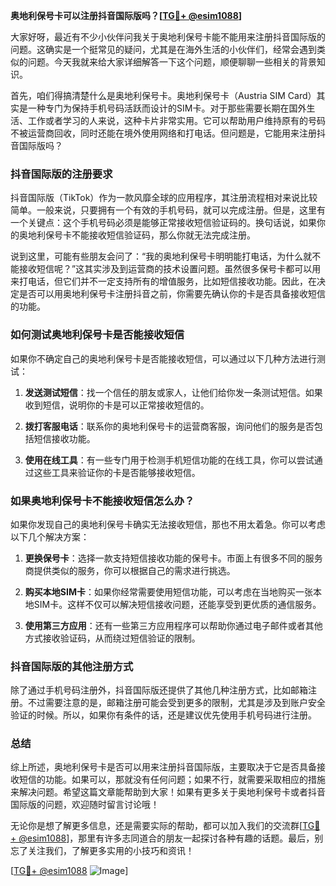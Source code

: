 **奥地利保号卡可以注册抖音国际版吗？[[TG💪+ @esim1088](https://t.me/s/esim1088)]**

大家好呀，最近有不少小伙伴问我关于奥地利保号卡能不能用来注册抖音国际版的问题。这确实是一个挺常见的疑问，尤其是在海外生活的小伙伴们，经常会遇到类似的问题。今天我就来给大家详细解答一下这个问题，顺便聊聊一些相关的背景知识。

首先，咱们得搞清楚什么是奥地利保号卡。奥地利保号卡（Austria SIM Card）其实是一种专门为保持手机号码活跃而设计的SIM卡。对于那些需要长期在国外生活、工作或者学习的人来说，这种卡片非常实用。它可以帮助用户维持原有的号码不被运营商回收，同时还能在境外使用网络和打电话。但问题是，它能用来注册抖音国际版吗？

### 抖音国际版的注册要求

抖音国际版（TikTok）作为一款风靡全球的应用程序，其注册流程相对来说比较简单。一般来说，只要拥有一个有效的手机号码，就可以完成注册。但是，这里有一个关键点：这个手机号码必须是能够正常接收短信验证码的。换句话说，如果你的奥地利保号卡不能接收短信验证码，那么你就无法完成注册。

说到这里，可能有些朋友会问了：“我的奥地利保号卡明明能打电话，为什么就不能接收短信呢？”这其实涉及到运营商的技术设置问题。虽然很多保号卡都可以用来打电话，但它们并不一定支持所有的增值服务，比如短信接收功能。因此，在决定是否可以用奥地利保号卡注册抖音之前，你需要先确认你的卡是否具备接收短信的功能。

### 如何测试奥地利保号卡是否能接收短信

如果你不确定自己的奥地利保号卡是否能接收短信，可以通过以下几种方法进行测试：

1. **发送测试短信**：找一个信任的朋友或家人，让他们给你发一条测试短信。如果收到短信，说明你的卡是可以正常接收短信的。
   
2. **拨打客服电话**：联系你的奥地利保号卡的运营商客服，询问他们的服务是否包括短信接收功能。

3. **使用在线工具**：有一些专门用于检测手机短信功能的在线工具，你可以尝试通过这些工具来验证你的卡是否能够接收短信。

### 如果奥地利保号卡不能接收短信怎么办？

如果你发现自己的奥地利保号卡确实无法接收短信，那也不用太着急。你可以考虑以下几个解决方案：

1. **更换保号卡**：选择一款支持短信接收功能的保号卡。市面上有很多不同的服务商提供类似的服务，你可以根据自己的需求进行挑选。

2. **购买本地SIM卡**：如果你经常需要使用短信功能，可以考虑在当地购买一张本地SIM卡。这样不仅可以解决短信接收问题，还能享受到更优质的通信服务。

3. **使用第三方应用**：还有一些第三方应用程序可以帮助你通过电子邮件或者其他方式接收验证码，从而绕过短信验证的限制。

### 抖音国际版的其他注册方式

除了通过手机号码注册外，抖音国际版还提供了其他几种注册方式，比如邮箱注册。不过需要注意的是，邮箱注册可能会受到更多的限制，尤其是涉及到账户安全验证的时候。所以，如果你有条件的话，还是建议优先使用手机号码进行注册。

### 总结

综上所述，奥地利保号卡是否可以用来注册抖音国际版，主要取决于它是否具备接收短信的功能。如果可以，那就没有任何问题；如果不行，就需要采取相应的措施来解决问题。希望这篇文章能帮助到大家！如果有更多关于奥地利保号卡或者抖音国际版的问题，欢迎随时留言讨论哦！

无论你是想了解更多信息，还是需要实际的帮助，都可以加入我们的交流群[[TG💪+ @esim1088](https://t.me/s/esim1088)]，那里有许多志同道合的朋友一起探讨各种有趣的话题。最后，别忘了关注我们，了解更多实用的小技巧和资讯！

[[TG💪+ @esim1088](https://t.me/s/esim1088) ![Image](https://i.postimg.cc/4NQfJmqS/Snipaste-2025-05-13-00-14-12.png)]